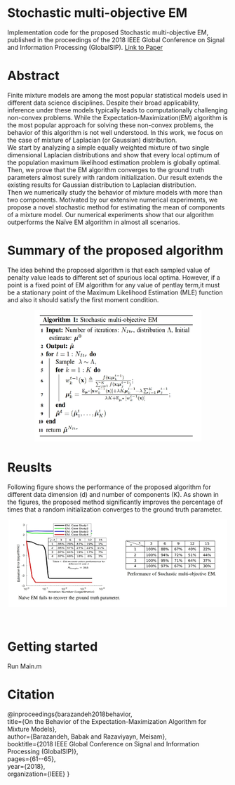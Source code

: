 
# Stochastic multi-objective EM
Implementation code for the proposed Stochastic multi-objective EM, published in the proceedings of the 2018 IEEE Global Conference on Signal and Information Processing (GlobalSIP). [Link to Paper](https://arxiv.org/pdf/1809.08705.pdf)
# Abstract 
Finite  mixture  models  are  among  the  most  popular  statistical  models  used  in  different  data  science
disciplines. Despite  their  broad  applicability,  inference  under  these models typically leads to computationally 
challenging non-convex problems.
While the Expectation-Maximization(EM) algorithm  is  the  most  popular  approach  for  solving  these non-convex 
problems, the behavior of this algorithm is not well understood. 
In  this  work,  we  focus  on  the  case  of mixture  of  Laplacian  (or  Gaussian)  distribution.  
We  start by  analyzing  a  simple  equally  weighted  mixture  of  two single  dimensional  Laplacian  distributions
and  show  that every local optimum of the population maximum likelihood estimation problem is globally optimal. 
Then, we prove that the EM algorithm converges to the ground truth parameters almost surely with random initialization. 
Our result extends the  existing  results  for  Gaussian  distribution  to  Laplacian distribution.  
Then  we  numerically  study  the  behavior  of mixture models with more than two components.
Motivated by our extensive numerical experiments, we propose a novel stochastic method for estimating the mean of 
components of a mixture model. Our numerical experiments show that our algorithm outperforms 
the Naïve EM algorithm in almost all scenarios.

# Summary of the proposed algorithm
The idea behind the proposed algorithm is that each sampled value of penalty value leads to different set of spurious local optima. However, if a point is a fixed point of EM algorithm for any value of pentlay term,it must be a stationary point of the Maximum Likelihood Estimation (MLE) function and also it should satisfy the first moment condition.
<p align="center">
  <img width="380" height="300" src="https://github.com/babakbarazandeh/Stochastic-multi-objective-EM/blob/master/Algorithm.jpg">
</p>
 
# Reuslts 
Following figure shows the performance of the proposed algorithm for different data dimension (d) and number of components (K). As shown in the figures, the  proposed method significantly improves the percentage of times that a random initialization converges to the ground truth parameter.

<p align="center">
  <img width="500" height="200" src="https://github.com/babakbarazandeh/Stochastic-multi-objective-EM/blob/master/Result.jpg">
</p> <br/>

# Getting started
Run Main.m

# Citation 
@inproceedings{barazandeh2018behavior,<br/>
  title={On the Behavior of the Expectation-Maximization Algorithm for Mixture Models},<br/>
  author={Barazandeh, Babak and Razaviyayn, Meisam},<br/>
  booktitle={2018 IEEE Global Conference on Signal and Information Processing (GlobalSIP)},<br/>
  pages={61--65},<br/>
  year={2018},<br/>
  organization={IEEE}
}



